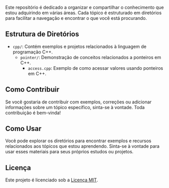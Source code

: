 Este repositório é dedicado a organizar e compartilhar o conhecimento que estou adquirindo em várias áreas. Cada tópico é estruturado em diretórios para facilitar a navegação e encontrar o que você está procurando.

## Estrutura de Diretórios

- `cpp/`: Contém exemplos e projetos relacionados à linguagem de programação C++.
  - `pointer/`: Demonstração de conceitos relacionados a ponteiros em C++.
    - `access.cpp`: Exemplo de como acessar valores usando ponteiros em C++.

## Como Contribuir

Se você gostaria de contribuir com exemplos, correções ou adicionar informações sobre um tópico específico, sinta-se à vontade. Toda contribuição é bem-vinda!

## Como Usar

Você pode explorar os diretórios para encontrar exemplos e recursos relacionados aos tópicos que estou aprendendo. Sinta-se à vontade para usar esses materiais para seus próprios estudos ou projetos.

## Licença

Este projeto é licenciado sob a [Licença MIT](LICENSE).